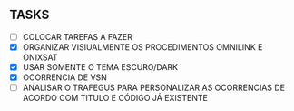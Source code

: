## TASKS

- [ ] COLOCAR TAREFAS A FAZER
- [x] ORGANIZAR VISIUALMENTE OS PROCEDIMENTOS OMNILINK E ONIXSAT
- [x] USAR SOMENTE O TEMA ESCURO/DARK
- [x] OCORRENCIA DE VSN
- [ ] ANALISAR O TRAFEGUS PARA PERSONALIZAR AS OCORRENCIAS DE ACORDO COM TITULO E CÓDIGO JÁ EXISTENTE